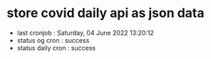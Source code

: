 # store covid daily api as json data

- last cronjob : Saturday, 04 June 2022 13:20:12
- status og cron : success
- status daily cron : success
      
      